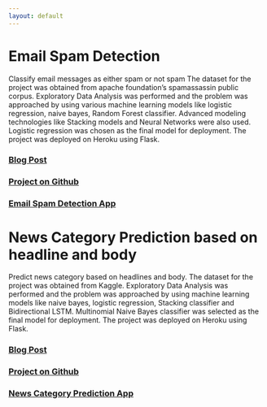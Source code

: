 ```yaml
---
layout: default
---
```

<link rel="icon" type="image/x-icon" href="{{ '/images/favicon.png' | relative_url}}">

# Email Spam Detection 
Classify email messages as either spam or not spam The dataset for the project was obtained from apache foundation’s spamassassin public corpus. Exploratory Data Analysis was performed and the problem was approached by using various machine learning models like logistic regression, naive bayes, Random Forest classifier. Advanced modeling technologies like Stacking models and Neural Networks were also used. Logistic regression was chosen as the final model for deployment. The project was deployed on Heroku using Flask.

### [Blog Post](https://ankitbhat.github.io/EmailSpamDetection/)

### [Project on Github](https://github.com/ankitbhat/EmailSpamDetection)
                                         
### [Email Spam Detection App](https://ml-emailspam-detector.herokuapp.com/)

# News Category Prediction based on headline and body
Predict news category based on headlines and body. The dataset for the project was obtained from Kaggle. Exploratory Data Analysis was performed and the problem was approached by using machine learning models like naive bayes, logistic regression, Stacking classifier and Bidirectional LSTM. Multinomial Naive Bayes classifier was selected as the final model for deployment. The project was deployed on Heroku using Flask.

### [Blog Post](https://ankitbhat.github.io/NewsCategoryPrediction/)
                                  
### [Project on Github](https://github.com/ankitbhat/NewsCategoryPrediction)

### [News Category Prediction App](https://news-category-ml.herokuapp.com/)

